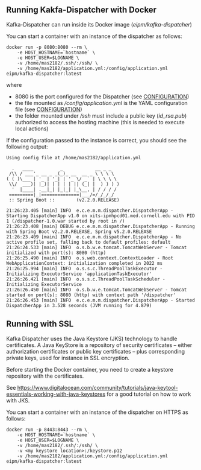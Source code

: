 Running Kakfa-Dispatcher with Docker
---
Kafka-Dispatcher can run inside its Docker image (_eipm/kafka-dispatcher_)

You can start a container with an instance of the dispatcher as follows:

    docker run -p 8080:8080 --rm \
        -e HOST_HOSTNAME=`hostname` \
        -e HOST_USER=$LOGNAME \
        -v /home/mas2182/.ssh/:/ssh/ \
        -v /home/mas2182/application.yml:/config/application.yml eipm/kafka-dispatcher:latest
 
where 
* 8080 is the port configured for the Dispatcher (see [CONFIGURATION](doc/CONFIGURATION.md))
* the file mounted as _/config/application.yml_ is the YAML configuration file (see [CONFIGURATION](doc/CONFIGURATION.md))
* the folder mounted under _/ssh_ must include a public key (_id_rsa.pub_) authorized to access the hosting machine (this is needed to execute local actions)

If the configuration passed to the instance is correct, you should see the following output:

~~~
Using config file at /home/mas2182/application.yml

  .   ____          _            __ _ _
 /\\ / ___'_ __ _ _(_)_ __  __ _ \ \ \ \
( ( )\___ | '_ | '_| | '_ \/ _` | \ \ \ \
 \\/  ___)| |_)| | | | | || (_| |  ) ) ) )
  '  |____| .__|_| |_|_| |_\__, | / / / /
 =========|_|==============|___/=/_/_/_/
 :: Spring Boot ::        (v2.2.0.RELEASE)

21:26:23.405 [main] INFO  e.c.e.m.m.dispatcher.DispatcherApp - Starting DispatcherApp v1.0 on xits-ipmhpcd01.med.cornell.edu with PID 1 (/dispatcher-1.0.war started by root in /)
21:26:23.408 [main] DEBUG e.c.e.m.m.dispatcher.DispatcherApp - Running with Spring Boot v2.2.0.RELEASE, Spring v5.2.0.RELEASE
21:26:23.409 [main] INFO  e.c.e.m.m.dispatcher.DispatcherApp - No active profile set, falling back to default profiles: default
21:26:24.533 [main] INFO  o.s.b.w.e.tomcat.TomcatWebServer - Tomcat initialized with port(s): 8080 (http)
21:26:25.490 [main] INFO  o.s.web.context.ContextLoader - Root WebApplicationContext: initialization completed in 2022 ms
21:26:25.994 [main] INFO  o.s.s.c.ThreadPoolTaskExecutor - Initializing ExecutorService 'applicationTaskExecutor'
21:26:26.421 [main] INFO  o.s.s.c.ThreadPoolTaskScheduler - Initializing ExecutorService
21:26:26.450 [main] INFO  o.s.b.w.e.tomcat.TomcatWebServer - Tomcat started on port(s): 8080 (http) with context path '/dispatcher'
21:26:26.453 [main] INFO  e.c.e.m.m.dispatcher.DispatcherApp - Started DispatcherApp in 3.528 seconds (JVM running for 4.879)
~~~

## Running with SSL
Kafka Dispatcher uses the Java Keystore (JKS) technology to handle certificates. A Java KeyStore is a repository of security certificates – either authorization certificates or public key certificates – plus corresponding private keys, used for instance in SSL encryption.
                                                                           
Before starting the Docker container, you need to create a keystore repository with the certificates.

See https://www.digitalocean.com/community/tutorials/java-keytool-essentials-working-with-java-keystores for a good tutorial on how to  work with JKS.

You can start a container with an instance of the dispatcher on HTTPS as follows:

    docker run -p 8443:8443 --rm \
        -e HOST_HOSTNAME=`hostname` \
        -e HOST_USER=$LOGNAME \
        -v /home/mas2182/.ssh/:/ssh/ \
        -v <my keystore location>:/keystore.p12
        -v /home/mas2182/application.yml:/config/application.yml eipm/kafka-dispatcher:latest
